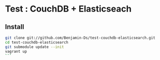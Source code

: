 # Test : CouchDB + Elasticseach 

## Install

````bash
git clone git://github.com/Benjamin-Ds/test-couchdb-elasticsearch.git 
cd test-couchdb-elasticsearch
git submodule update --init
vagrant up
```